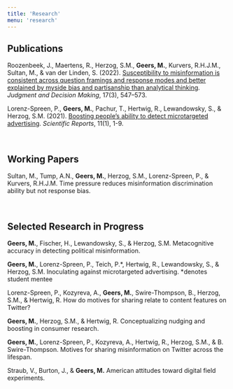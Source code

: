 ```yaml
---
title: 'Research'
menu: 'research'
---
```



## Publications

Roozenbeek, J., Maertens, R., Herzog, S.M., **Geers, M.**, Kurvers, R.H.J.M., Sultan, M., & van der Linden, S. (2022). [Susceptibility to misinformation is consistent across question framings and response modes and better explained by myside bias and partisanship than analytical thinking](http://journal.sjdm.org/22/220228/jdm220228.pdf). _Judgment and Decision Making_, 17(3), 547–573.

Lorenz-Spreen, P., **Geers, M.**, Pachur, T., Hertwig, R., Lewandowsky, S., & Herzog, S.M. (2021). [Boosting people’s ability to detect microtargeted advertising](https://doi.org/10.1038/s41598-021-94796-z). _Scientific Reports_, 11(1), 1-9.

<br>

## Working Papers

Sultan, M., Tump, A.N., **Geers, M.**, Herzog, S.M., Lorenz-Spreen, P., & Kurvers, R.H.J.M. Time pressure reduces misinformation discrimination ability but not response bias.

<br>

## Selected Research in Progress

**Geers, M.**, Fischer, H., Lewandowsky, S., & Herzog, S.M. Metacognitive accuracy in detecting political misinformation.

**Geers, M.**, Lorenz-Spreen, P., Teich, P.\*, Hertwig, R., Lewandowsky, S., \& Herzog, S.M. Inoculating against microtargeted advertising. *denotes student mentee

Lorenz-Spreen, P., Kozyreva, A., **Geers, M.**, Swire-Thompson, B., Herzog, S.M., & Hertwig, R. How do motives for sharing relate to content features on Twitter?

**Geers, M.**, Herzog, S.M., \& Hertwig, R. Conceptualizing nudging and boosting in consumer research.

**Geers, M.**, Lorenz-Spreen, P., Kozyreva, A., Hertwig, R., Herzog, S.M., & B. Swire-Thompson. Motives for sharing misinformation on Twitter across the lifespan.

Straub, V., Burton, J., & **Geers, M.** American attitudes toward digital field experiments.

